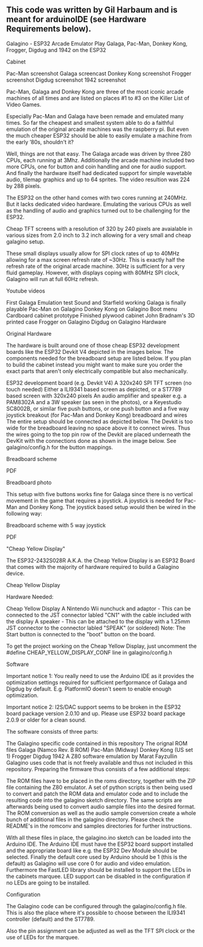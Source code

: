 This code was written by Gil Harbaum and is meant for arduinoIDE (see Hardware Requirements below).
--------------------------------------------------------------------------------------------------

Galagino - ESP32 Arcade Emulator
Play Galaga, Pac-Man, Donkey Kong, Frogger, Digdug and 1942 on the ESP32

Cabinet

Pac-Man screenshot  Galaga screencast  Donkey Kong screenshot Frogger screenshot Digdug screenshot 1942 screenshot

Pac-Man, Galaga and Donkey Kong are three of the most iconic arcade machines of all times and are listed on places #1 to #3 on the Killer List of Video Games.

Especially Pac-Man and Galaga have been remade and emulated many times. So far the cheapest and smallest system able to do a faithful emulation of the original arcade machines was the raspberry pi. But even the much cheaper ESP32 should be able to easily emulate a machine from the early ’80s, shouldn't it?

Well, things are not that easy. The Galaga arcade was driven by three Z80 CPUs, each running at 3Mhz. Additionally the arcade machine included two more CPUs, one for button and coin handling and one for audio support. And finally the hardware itself had dedicated support for simple wavetable audio, tilemap graphics and up to 64 sprites. The video resultion was 224 by 288 pixels.

The ESP32 on the other hand comes with two cores running at 240MHz. But it lacks dedicated video hardware. Emulating the various CPUs as well as the handling of audio and graphics turned out to be challenging for the ESP32.

Cheap TFT screens with a resolution of 320 by 240 pixels are avaialable in various sizes from 2.0 inch to 3.2 inch allowing for a very small and cheap galagino setup.

These small displays usually allow for SPI clock rates of up to 40MHz allowing for a max screen refresh rate of ~30Hz. This is exactly half the refresh rate of the original arcade machine. 30Hz is sufficient for a very fluid gameplay. However, with displays coping with 80MHz SPI clock, Galagino will run at full 60Hz refresh.

Youtube videos

First Galaga Emulation test
Sound and Starfield working
Galaga is finally playable
Pac-Man on Galagino
Donkey Kong on Galagino
Boot menu
Cardboard cabinet prototype
Finished plywood cabinet
John Bradnam's 3D printed case
Frogger on Galagino
Digdug on Galagino
Hardware

Original Hardware

The hardware is built around one of those cheap ESP32 development boards like the ESP32 Devkit V4 depicted in the images below. The components needed for the breadboard setup are listed below. If you plan to build the cabinet instead you might want to make sure you order the exact parts that aren't only electrically compatible but also mechanically.

ESP32 development board (e.g. Devkit V4)
A 320x240 SPI TFT screen (no touch needed)
Either a ILI9341 based screen as depicted, or
a ST7789 based screen with 320x240 pixels
An audio amplifier and speaker
e.g. a PAM8302A and a 3W speaker (as seen in the photos), or
a Keyestudio SC8002B, or similar
five push buttons, or
one push button and a five way joystick breakout (for Pac-Man and Donkey Kong)
breadboard and wires
The entire setup should be connected as depicted below. The Devkit is too wide for the breadboard leaving no space above it to connect wires. Thus the wires going to the top pin row of the Devkit are placed underneath the DevKit with the connections done as shown in the image below. See galagino/config.h for the button mappings.

Breadboard scheme

PDF

Breadboard photo

This setup with five buttons works fine for Galaga since there is no vertical movement in the game that requires a joystick. A joystick is needed for Pac-Man and Donkey Kong. The joystick based setup would then be wired in the following way:

Breadboard scheme with 5 way joystick

PDF

"Cheap Yellow Display"

The ESP32-2432S028R A.K.A. the Cheap Yellow Display is an ESP32 Board that comes with the majority of hardware required to build a Galagino device.

Cheap Yellow Display

Hardware Needed:

Cheap Yellow Display
A Nintendo Wii nunchuck and adaptor - This can be connected to the JST connector labled "CN1" with the cable included with the display
A speaker - This can be attached to the display with a 1.25mm JST connector to the connector labled "SPEAK" (or soldered)
Note: The Start button is connected to the "boot" button on the board.

To get the project working on the Cheap Yellow Display, just uncomment the #define CHEAP_YELLOW_DISPLAY_CONF line in galagino/config.h

Software

Important notice 1: You really need to use the Arduino IDE as it provides the optimization settings required for sufficient perfgormance of Galaga and Digdug by default. E.g. PlatformIO doesn't seem to enable enough optimization.

Important notice 2: I2S/DAC support seems to be broken in the ESP32 board package version 2.0.10 and up. Please use ESP32 board package 2.0.9 or older for a clean sound.

The software consists of three parts:

The Galagino specific code contained in this repository
The orignal ROM files
Galaga (Namco Rev. B ROM)
Pac-Man (Midway)
Donkey Kong (US set 1)
Frogger
Digdug
1942
A Z80 software emulation by Marat Fayzullin
Galagino uses code that is not freely available and thus not included in this repository. Preparing the firmware thus consists of a few additional steps:

The ROM files have to be placed in the roms directory, together with the ZIP file containing the Z80 emulator.
A set of python scripts is then being used to convert and patch the ROM data and emulator code and to include the resulting code into the galagino sketch directory.
The same scripts are afterwards being used to convert audio sample files into the desired format.
The ROM conversion as well as the audio sample conversion create a whole bunch of additional files in the galagino directory. Please check the README's in the romconv and samples directories for further instructions.

With all these files in place, the galagino.ino sketch can be loaded into the Arduino IDE. The Arduino IDE must have the ESP32 board support installed and the appropriate board like e.g. the ESP32 Dev Module should be selected. Finally the default core used by Arduino should be 1 (this is the default) as Galagino will use core 0 for audio and video emulation. Furthermore the FastLED library should be installed to support the LEDs in the cabinets marquee. LED support can be disabled in the configuration if no LEDs are going to be installed.

Configuration

The Galagino code can be configured through the galagino/config.h file. This is also the place where it's possible to choose between the ILI9341 controller (default) and the ST7789.

Also the pin assignment can be adjusted as well as the TFT SPI clock or the use of LEDs for the marquee.
